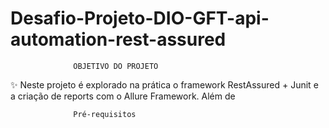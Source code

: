 # Desafio-Projeto-DIO-GFT-api-automation-rest-assured

                  OBJETIVO DO PROJETO

✨ Neste projeto é explorado na prática o framework RestAssured + Junit e a criação de reports com o Allure Framework. Além de 

                  Pré-requisitos